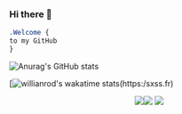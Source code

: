 ### Hi there 👋

```css
.Welcome { 
to my GitHub
}
```
![Anurag's GitHub stats](https://github-readme-stats.vercel.app/api?username=Afi-Dev&hide=contribs,prs)

[![willianrod's wakatime stats](https://github-readme-stats.vercel.app/api/wakatime?username=willianrod)(https:/sxss.fr)

<p align="center"><img src="https://i.imgur.com/QBkS6bd.png"><img src="https://i.imgur.com/pirVf4i.png"> <img src="https://i.imgur.com/jjOMCGF.png"></p>
